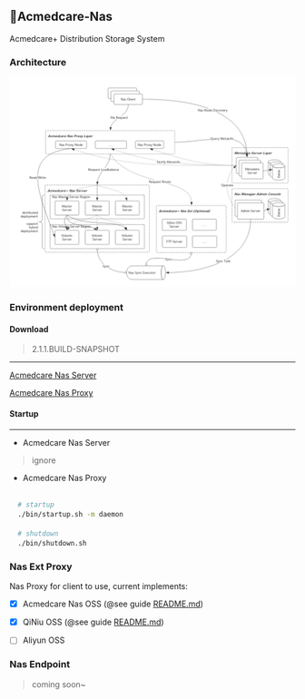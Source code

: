 ## 🥳Acmedcare-Nas

Acmedcare+ Distribution Storage System

### Architecture

<img src="Acmedcare-NAS.jpg"/>

### Environment deployment

#### Download

> 2.1.1.BUILD-SNAPSHOT

----

[Acmedcare Nas Server](releases/2.1.0.BUILD-SNAPSHOT/nas-fs-2.1.0.BUILD-SNAPSHOT-assembly.tar.gz)

[Acmedcare Nas Proxy](releases/2.1.0.BUILD-SNAPSHOT/nas-server-2.1.0.BUILD-SNAPSHOT.tar.gz)

#### Startup
----

- Acmedcare Nas Server

> ignore


- Acmedcare Nas Proxy

```bash
  
  # startup
  ./bin/startup.sh -m daemon

  # shutdown
  ./bin/shutdown.sh

```


### Nas Ext Proxy
Nas Proxy for client to use, current implements:

- [x] Acmedcare Nas OSS  (@see guide [README.md](client/README.md))
- [x] QiNiu OSS (@see guide [README.md](nas-exts/README.md))
- [ ] Aliyun OSS


### Nas Endpoint

> coming soon~